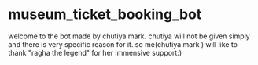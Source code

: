 # museum_ticket_booking_bot
welcome to the bot made by chutiya mark. chutiya will not be given simply and there is very specific reason for it. 
so me(chutiya mark ) will like to thank "ragha the legend" for her immensive support:)
